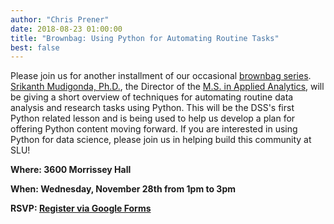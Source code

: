 ```yaml
---
author: "Chris Prener"
date: 2018-08-23 01:00:00
title: "Brownbag: Using Python for Automating Routine Tasks"
best: false
---
```


Please join us for another installment of our occasional [brownbag series](/brownbags/). [Srikanth Mudigonda, Ph.D.](https://www.slu.edu/online/contact-us/faculty/srikanth-mudigonda.php), the Director of the [M.S. in Applied Analytics](https://www.slu.edu/programs/graduate/applied-analytics-ms.php), will be giving a short overview of techniques for automating routine data analysis and research tasks using Python. This will be the DSS's first Python related lesson and is being used to help us develop a plan for offering Python content moving forward. If you are interested in using Python for data science, please join us in helping build this community at SLU!

**Where: 3600 Morrissey Hall**

**When: Wednesday, November 28th from 1pm to 3pm**

**RSVP: [Register via Google Forms](https://goo.gl/forms/TpemoEW6PJkVVjch1)**
